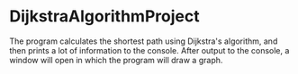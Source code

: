 # DijkstraAlgorithmProject
The program calculates the shortest path using Dijkstra's algorithm, and then prints a lot of information to the console. After output to the console, a window will open in which the program will draw a graph.
